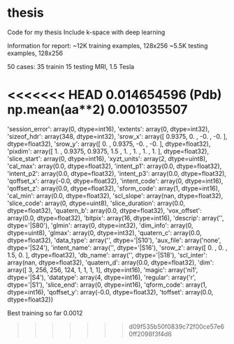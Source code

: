 # thesis
Code for my thesis
Include k-space with deep learning


Information for report:
~12K training examples, 128x256
~5.5K testing examples, 128x256

50 cases: 35 trainin 15 testing
MRI, 1.5 Tesla

<<<<<<< HEAD
0.014654596
(Pdb) np.mean(aa**2)
0.001035507
=======

'session_error': array(0, dtype=int16), 'extents': array(0, dtype=int32), 'sizeof_hdr': array(348, dtype=int32), 'srow_x': array([ 0.9375,  0.    , -0.    , -0.    ], dtype=float32), 'srow_y': array([ 0.    ,  0.9375, -0.    , -0.    ], dtype=float32), 'pixdim': array([ 1.    ,  0.9375,  0.9375,  1.5   ,  1.    ,  1.    ,  1.    ,  1.    ], dtype=float32), 'slice_start': array(0, dtype=int16), 'xyzt_units': array(2, dtype=uint8), 'cal_max': array(0.0, dtype=float32), 'intent_p1': array(0.0, dtype=float32), 'intent_p2': array(0.0, dtype=float32), 'intent_p3': array(0.0, dtype=float32), 'qoffset_x': array(-0.0, dtype=float32), 'intent_code': array(0, dtype=int16), 'qoffset_z': array(0.0, dtype=float32), 'sform_code': array(1, dtype=int16), 'cal_min': array(0.0, dtype=float32), 'scl_slope': array(nan, dtype=float32), 'slice_code': array(0, dtype=uint8), 'slice_duration': array(0.0, dtype=float32), 'quatern_b': array(0.0, dtype=float32), 'vox_offset': array(0.0, dtype=float32), 'bitpix': array(16, dtype=int16), 'descrip': array('', 
      dtype='|S80'), 'glmin': array(0, dtype=int32), 'dim_info': array(0, dtype=uint8), 'glmax': array(0, dtype=int32), 'quatern_c': array(0.0, dtype=float32), 'data_type': array('', 
      dtype='|S10'), 'aux_file': array('none', 
      dtype='|S24'), 'intent_name': array('', 
      dtype='|S16'), 'srow_z': array([ 0. ,  0. ,  1.5,  0. ], dtype=float32), 'db_name': array('', 
      dtype='|S18'), 'scl_inter': array(nan, dtype=float32), 'quatern_d': array(0.0, dtype=float32), 'dim': array([  3, 256, 256, 124,   1,   1,   1,   1], dtype=int16), 'magic': array('ni1', 
      dtype='|S4'), 'datatype': array(4, dtype=int16), 'regular': array('r', 
      dtype='|S1'), 'slice_end': array(0, dtype=int16), 'qform_code': array(1, dtype=int16), 'qoffset_y': array(-0.0, dtype=float32), 'toffset': array(0.0, dtype=float32)}
      
      
Best training so far
0.0012
>>>>>>> d09f535b50f0839c72f00ce57e60ff2098f3f4d6

